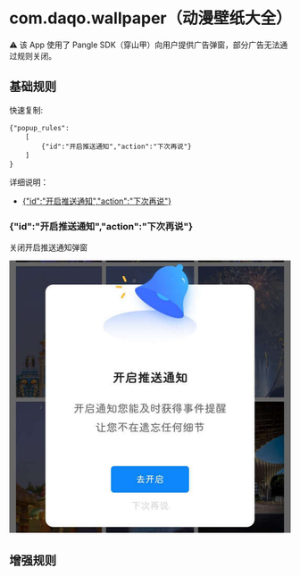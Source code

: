 # com.daqo.wallpaper（动漫壁纸大全）

⚠ 该 App 使用了 Pangle SDK（穿山甲）向用户提供广告弹窗，部分广告无法通过规则关闭。

## 基础规则

快速复制:
```
{"popup_rules":
    [
        {"id":"开启推送通知","action":"下次再说"}
    ]
}
```
详细说明：
- [{"id":"开启推送通知","action":"下次再说"}](#id开启推送通知action下次再说)

### {"id":"开启推送通知","action":"下次再说"}
关闭开启推送通知弹窗

![](./assets/开启推送通知弹窗.jpg)


## 增强规则
